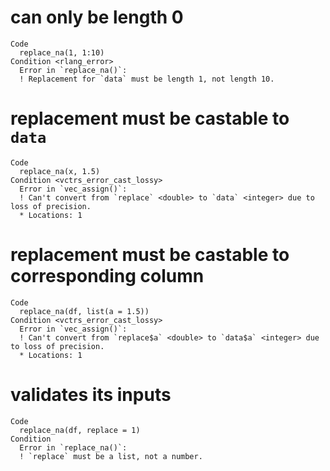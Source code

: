 # can only be length 0

    Code
      replace_na(1, 1:10)
    Condition <rlang_error>
      Error in `replace_na()`:
      ! Replacement for `data` must be length 1, not length 10.

# replacement must be castable to `data`

    Code
      replace_na(x, 1.5)
    Condition <vctrs_error_cast_lossy>
      Error in `vec_assign()`:
      ! Can't convert from `replace` <double> to `data` <integer> due to loss of precision.
      * Locations: 1

# replacement must be castable to corresponding column

    Code
      replace_na(df, list(a = 1.5))
    Condition <vctrs_error_cast_lossy>
      Error in `vec_assign()`:
      ! Can't convert from `replace$a` <double> to `data$a` <integer> due to loss of precision.
      * Locations: 1

# validates its inputs

    Code
      replace_na(df, replace = 1)
    Condition
      Error in `replace_na()`:
      ! `replace` must be a list, not a number.

